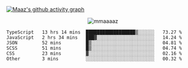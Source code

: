 [![Maaz's github activity graph](https://activity-graph.herokuapp.com/graph?username=mmaaaaz&bg_color=000000&color=ffffff&line=0000ff&point=00cece&area=true&hide_border=true)](https://github.com/ashutosh00710/github-readme-activity-graph)

<p align="center"> <img src="https://komarev.com/ghpvc/?username=mmaaaaz&label=PROFILE+VIEWS&color=22223b&style=for-the-badge" alt="mmaaaaz" /> </p>


<!--START_SECTION:waka-->

```text
TypeScript   13 hrs 14 mins  ██████████████████▒░░░░░░   73.27 %
JavaScript   2 hrs 34 mins   ███▓░░░░░░░░░░░░░░░░░░░░░   14.24 %
JSON         52 mins         █▒░░░░░░░░░░░░░░░░░░░░░░░   04.81 %
SCSS         51 mins         █▒░░░░░░░░░░░░░░░░░░░░░░░   04.74 %
CSS          23 mins         ▓░░░░░░░░░░░░░░░░░░░░░░░░   02.16 %
Other        3 mins          ░░░░░░░░░░░░░░░░░░░░░░░░░   00.32 %
```

<!--END_SECTION:waka-->
